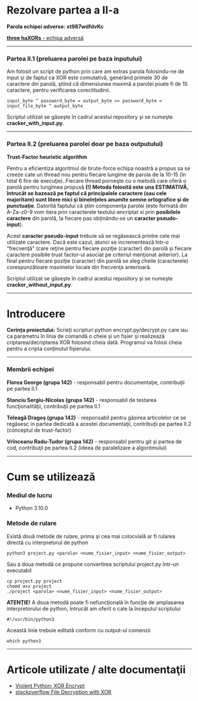 # Rezolvare partea a II-a

**Parola echipei adverse: xt987wdfdvKc**

[**three haXORs** - echipa adversă](https://github.com/iuliali/xor-encryption)

---

### Partea II.1 (preluarea parolei pe baza inputului)
Am folosit un script de python prin care am extras parola folosindu-ne de input şi de faptul ca XOR este comutativă, generând primele 30 de caractere din parolă, ştiind că dimensiunea maximă a parolei poate fi de 15 caractere, pentru verificarea corectitudinii.
```
input_byte ^ password_byte = output_byte => password_byte = input_file_byte ^ output_byte
```
Scriptul utilizat se găseşte în cadrul acestui repository şi se numeşte **cracker_with_input.py**.

---

### Partea II.2 (preluarea parolei doar pe baza outputului)
**Trust-Factor heuristic algorithm**

Pentru a eficientiza algoritmul de brute-force echipa noastră a propus sa se creeze cate un thread nou pentru fiecare lungime de parola de la 10-15 (în total 6 fire de execuţie). Fiecare thread porneşte cu o metodă care oferă o parolă pentru lungimea propusă **(!) Metoda folosită este una ESTIMATIVĂ, întrucât se bazează pe faptul că principalele caractere (sau cele majoritare) sunt litere mici şi bineînţeles anumite semne ortografice şi de punctuaţie**. Datorită faptului că ştim componenţa parolei (este formată din A-Za-z0-9 vom itera prin caracterele textului encriptat si prin **posibilele caractere** din parolă, la fiecare pas obţinându-se un **caracter pseudo-input**).

Acest **caracter pseudo-input** trebuie să se regăsească printre cele mai utilizate caractere. Dacă este cazul, atunci se incrementează într-o "frecvenţă" (care reţine pentru fiecare poziţie (caracter) din parolă şi fiecare caractere posibile trust factor-ul asociat pe criteriul menţionat anterior). La final pentru fiecare poziţie (caracter) din parolă se aleg cheile (caracterele) corespunzătoare maximelor locale din frecvenţa anterioară.

Scriptul utilizat se găseşte în cadrul acestui repository şi se numeşte **cracker_without_input.py**.

---

# Introducere
**Cerința proiectului:** Scrieți scripturi python encrypt.py/decrypt.py care iau ca parametru în linia de comandă o cheie și un
fișier și realizează criptarea/decriptarea XOR folosind cheia dată. Programul va folosi cheia pentru a
cripta conținutul fișierului.

---

### Membrii echipei
**Florea George (grupa 142)** - responsabil pentru documentaţie, contribuţii pe partea II.1

**Stanciu Sergiu-Nicolas (grupa 142)** - responsabil de testarea funcţionalităţii, contribuţii pe partea II.1

**Teleagă Dragoş (grupa 142)** - responsabil pentru găsirea articolelor ce se regăsesc in partea dedicată a acestei documentaţii, contribuţii pe partea II.2 (conceptul de trust-factor)

**Vrînceanu Radu-Tudor (grupa 142)** - responsabil pentru git şi partea de cod, contribuţii pe partea II.2 (ideea de paralelizare a algoritmului)

---

# Cum se utilizează
### Mediul de lucru
- Python 3.10.0
### Metode de rulare
Există două metode de rulare, prima şi cea mai colocvială ar fi rularea directă cu interpretorul de python
```
python3 project.py <parola> <nume_fisier_input> <nume_fisier_output>
```
Sau a doua metodă ce propune convertirea scriptului project.py într-un executabil
```
cp project.py project
chomd a+x project
./project <parola> <nume_fisier_input> <nume_fisier_output>
```
**ATENŢIE!** A doua metodă poate fi nefuncţională în funcţie de amplasarea interpretorului de python, întrucât am oferit o cale la începutul scriptului
```
#!/usr/bin/python3
```
Această linie trebuie editată conform cu output-ul comenzii
```
which python3
```

---

# Articole utilizate / alte documentaţii
- [Violent Python: XOR Encrypt](https://samsclass.info/124/proj14/VPxor.htm)
- [stackoverflow File Decryption with XOR](https://stackoverflow.com/questions/43025170/python-3-6-file-decryption-with-xor)
